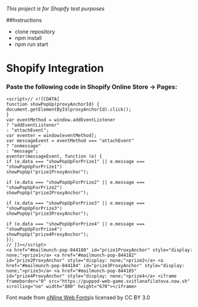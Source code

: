 _This project is for Shopify test purposes_

##Instructions

- clone repository
- npm install
- npm run start

# Shopify Integration

### Paste the following code in Shopify Online Store -> Pages:

```
<script>// <![CDATA[
function showPopUp(proxyAnchorId) {
document.getElementById(proxyAnchorId).click();
}
var eventMethod = window.addEventListener
? "addEventListener"
: "attachEvent";
var eventer = window[eventMethod];
var messageEvent = eventMethod === "attachEvent"
? "onmessage"
: "message";
eventer(messageEvent, function (e) {
if (e.data === "showPopUpForPrize1" || e.message === "showPopUpForPrize1")
showPopUp("prize1ProxyAnchor");

if (e.data === "showPopUpForPrize2" || e.message === "showPopUpForPrize2")
showPopUp("prize2ProxyAnchor");

if (e.data === "showPopUpForPrize3" || e.message === "showPopUpForPrize3")
showPopUp("prize3ProxyAnchor");

if (e.data === "showPopUpForPrize4" || e.message === "showPopUpForPrize4")
showPopUp("prize4ProxyAnchor");
});
// ]]></script>
<a href="#mailmunch-pop-844180" id="prize1ProxyAnchor" style="display: none;">prize1</a> <a href="#mailmunch-pop-844182" id="prize2ProxyAnchor" style="display: none;">prize2</a> <a href="#mailmunch-pop-844184" id="prize3ProxyAnchor" style="display: none;">prize3</a> <a href="#mailmunch-pop-844185" id="prize4ProxyAnchor" style="display: none;">prize4</a> <iframe frameborder="0" src="https://puppod-web-game.svitlanafilatova.now.sh" scrolling="no" width="800" height="670"></iframe>

```

<div>Font made from <a href="http://www.onlinewebfonts.com">oNline Web Fonts</a>is licensed by CC BY 3.0</div>
